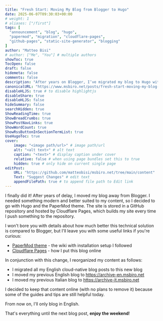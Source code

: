 ```yaml
---
title: "Fresh Start: Moving My Blog from Blogger to Hugo"
date: 2025-06-07T09:30:03+00:00
# weight: 1
# aliases: ["/first"]
tags: [
  "announcement", "blog", "hugo",
  "papermod", "migration", "cloudflare-pages",
  "github-pages", "static-site-generator", "blogging"
]
author: "Matteo Bisi"
# author: ["Me", "You"] # multiple authors
showToc: true
TocOpen: false
draft: false
hidemeta: false
comments: false
description: "After years on Blogger, I’ve migrated my blog to Hugo with the PaperMod theme, hosted on Cloudflare Pages and backed by GitHub. In this post, I share the reasons for the change, the migration process, and where to find the archives of my previous English and Italian blogs."
canonicalURL: "https://www.msbiro.net/posts/fresh-start-moving-my-blog-from-blogger-to-hugo/"
disableHLJS: true # to disable highlightjs
disableShare: true
disableHLJS: false
hideSummary: false
searchHidden: true
ShowReadingTime: true
ShowBreadCrumbs: true
ShowPostNavLinks: true
ShowWordCount: true
ShowRssButtonInSectionTermList: true
UseHugoToc: true
cover:
    image: "<image path/url>" # image path/url
    alt: "<alt text>" # alt text
    caption: "<text>" # display caption under cover
    relative: false # when using page bundles set this to true
    hidden: true # only hide on current single page
editPost:
    URL: "https://github.com/matteobisi/msbiro.net/tree/main/content"
    Text: "Suggest Changes" # edit text
    appendFilePath: true # to append file path to Edit link
---
```

I finally did it! After years of delay, I moved my blog away from Blogger. I needed something modern and better suited to my content, so I decided to go with Hugo and the PaperMod theme. The site is stored in a GitHub repository and hosted by Cloudflare Pages, which builds my site every time I push something to the repository.

I won't bore you with details about how much better this technical solution is compared to Blogger, but I'll leave you with some useful links if you're curious:

- [PaperMod theme](https://github.com/adityatelange/hugo-PaperMod/wiki/Installation) - the wiki with installation setup I followed
- [Cloudflare Pages](https://developers.cloudflare.com/pages/framework-guides/deploy-a-hugo-site/) - how I put this blog online

In conjunction with this change, I reorganized my content as follows:

- I migrated all my English cloud-native blog posts to this new blog
- I moved my previous English blog to https://archive-en.msbiro.net
- I moved my previous Italian blog to https://archive-it.msbiro.net

I decided to keep that content online (with no plans to remove it) because some of the guides and tips are still helpful today.

From now on, I'll only blog in English.

That's everything until the next blog post, **enjoy the weekend**!